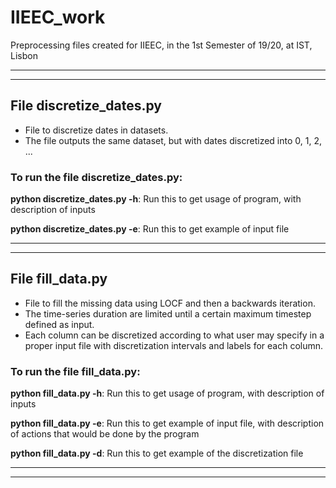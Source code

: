 # IIEEC_work
Preprocessing files created for IIEEC, in the 1st Semester of 19/20, at IST, Lisbon

-----------------------------------------------------------------------------------
-----------------------------------------------------------------------------------
## File discretize_dates.py

* File to discretize dates in datasets.
* The file outputs the same dataset, but with dates discretized into 0, 1, 2, ...

### To run the file discretize_dates.py:

**python discretize_dates.py -h**: Run this to get usage of program, with description of inputs

**python discretize_dates.py -e**: Run this to get example of input file

-----------------------------------------------------------------------------------
-----------------------------------------------------------------------------------
## File fill_data.py

* File to fill the missing data using LOCF and then a backwards iteration.
* The time-series duration are limited until a certain maximum timestep defined as input.
* Each column can be discretized according to what user may specify in a proper input file with discretization intervals and labels for each column.

### To run the file fill_data.py:

**python fill_data.py -h**: Run this to get usage of program, with description of inputs

**python fill_data.py -e**: Run this to get example of input file, with description of actions that would be done by the program

**python fill_data.py -d**: Run this to get example of the discretization file

-----------------------------------------------------------------------------------
-----------------------------------------------------------------------------------